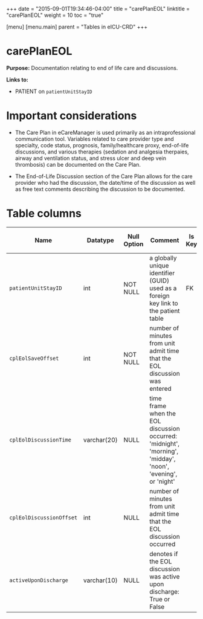 +++
date = "2015-09-01T19:34:46-04:00"
title = "carePlanEOL"
linktitle = "carePlanEOL"
weight = 10
toc = "true"

[menu]
  [menu.main]
    parent = "Tables in eICU-CRD"
+++

# carePlanEOL

**Purpose:** Documentation relating to end of life care and discussions.

**Links to:**

* PATIENT on `patientUnitStayID`

# Important considerations

* The Care Plan in eCareManager is used primarily as an intraprofessional communication tool. Variables related to care provider type and specialty, code status, prognosis, family/healthcare proxy, end-of-life discussions, and various therapies (sedation and analgesia therpaies, airway and ventilation status, and stress ulcer and deep vein thrombosis) can be documented on the Care Plan.

* The End-of-Life Discussion section of the Care Plan allows for the care provider who had the discussion, the date/time of the discussion as well as free text comments describing the discussion to be documented.

# Table columns

Name | Datatype | Null Option | Comment | Is Key | Stored Transformed Created
---- | ---- | ---- | ---- | ---- | ----
`patientUnitStayID` | int | NOT NULL | a globally unique identifier (GUID) used as a foreign key link to the patient table | FK | C
`cplEolSaveOffset` | int | NOT NULL | number of minutes from unit admit time that the EOL discussion was entered |  | C
`cplEolDiscussionTime` | varchar(20) | NULL | time frame when the EOL discussion occurred: 'midnight', 'morning', 'midday', 'noon', 'evening', or 'night' |  | T
`cplEolDiscussionOffset` | int | NULL | number of minutes from unit admit time that the EOL discussion occurred |  | C
`activeUponDischarge` | varchar(10) | NULL | denotes if the EOL discussion was active upon discharge: True or False |  | S

<!-- # Detailed description

* To follow. -->
